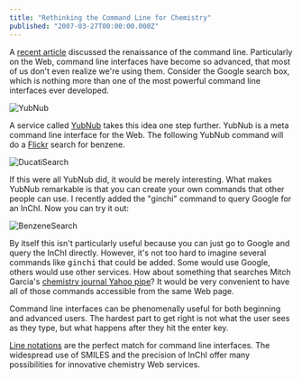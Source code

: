 ```yaml
---
title: "Rethinking the Command Line for Chemistry"
published: "2007-03-27T00:00:00.000Z"
---
```


A [recent article](http://depth-first.com/articles/2007/03/15/do-you-use-the-command-line) discussed the renaissance of the command line. Particularly on the Web, command line interfaces have become so advanced, that most of us don't even realize we're using them. Consider the Google search box, which is nothing more than one of the most powerful command line interfaces ever developed.

![YubNub](/images/posts/20070327/yubnub.png "YubNub")

A service called [YubNub](http://yubnub.org/) takes this idea one step further. YubNub is a meta command line interface for the Web. The following YubNub command will do a [Flickr](http://flickr.com) search for benzene.

![DucatiSearch](/images/posts/20070327/ducatisearch.png "DucatiSearch")

If this were all YubNub did, it would be merely interesting. What makes YubNub remarkable is that you can create your own commands that other people can use. I recently added the "ginchi" command to query Google for an InChI. Now you can try it out:

![BenzeneSearch](/images/posts/20070327/benzenesearch1.png "BenzeneSearch")

By itself this isn't particularly useful because you can just go to Google and query the InChI directly. However, it's not too hard to imagine several commands like <tt>ginchi</tt> that could be added. Some would use Google, others would use other services.  How about something that searches Mitch Garcia's [chemistry journal Yahoo pipe](http://www.sciencebase.com/science-blog/chemical-pipe-works.html)? It would be very convenient to have all of those commands accessible from the same Web page.

Command line interfaces can be phenomenally useful for both beginning and advanced users. The hardest part to get right is not what the user sees as they type, but what happens after they hit the enter key.

[Line notations](http://depth-first.com/articles/tag/linenotation) are the perfect match for command line interfaces. The widespread use of SMILES and the precision of InChI offer many possibilities for innovative chemistry Web services.